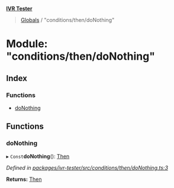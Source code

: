 **[IVR Tester](../README.md)**

> [Globals](../README.md) / "conditions/then/doNothing"

# Module: "conditions/then/doNothing"

## Index

### Functions

* [doNothing](_conditions_then_donothing_.md#donothing)

## Functions

### doNothing

▸ `Const`**doNothing**(): [Then](../interfaces/_conditions_then_then_.then.md)

*Defined in [packages/ivr-tester/src/conditions/then/doNothing.ts:3](https://github.com/SketchingDev/ivr-tester/blob/72537d4/packages/ivr-tester/src/conditions/then/doNothing.ts#L3)*

**Returns:** [Then](../interfaces/_conditions_then_then_.then.md)
